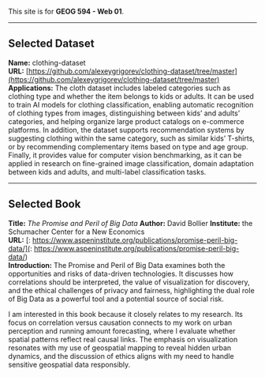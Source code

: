 This site is for **GEOG 594 - Web 01**.  

---

## Selected Dataset  
**Name:** clothing-dataset  
**URL:** [https://github.com/alexeygrigorev/clothing-dataset/tree/master](https://github.com/alexeygrigorev/clothing-dataset/tree/master)  
**Applications:**
The cloth dataset includes labeled categories such as clothing type and whether the item belongs to kids or adults. It can be used to train AI models for clothing classification, enabling automatic recognition of clothing types from images, distinguishing between kids’ and adults’ categories, and helping organize large product catalogs on e-commerce platforms. In addition, the dataset supports recommendation systems by suggesting clothing within the same category, such as similar kids’ T-shirts, or by recommending complementary items based on type and age group. Finally, it provides value for computer vision benchmarking, as it can be applied in research on fine-grained image classification, domain adaptation between kids and adults, and multi-label classification tasks.  

---

## Selected Book  
**Title:** *The Promise and Peril of Big Data*
**Author:** David Bollier
**Institute:** the Schumacher Center for a New Economics  
**URL:** [: https://www.aspeninstitute.org/publications/promise-peril-big-data/](: https://www.aspeninstitute.org/publications/promise-peril-big-data/)  
**Introduction:**
The Promise and Peril of Big Data examines both the opportunities and risks of data-driven technologies. It discusses how correlations should be interpreted, the value of visualization for discovery, and the ethical challenges of privacy and fairness, highlighting the dual role of Big Data as a powerful tool and a potential source of social risk.

I am interested in this book because it closely relates to my research. Its focus on correlation versus causation connects to my work on urban perception and running amount forecasting, where I evaluate whether spatial patterns reflect real causal links. The emphasis on visualization resonates with my use of geospatial mapping to reveal hidden urban dynamics, and the discussion of ethics aligns with my need to handle sensitive geospatial data responsibly. 
